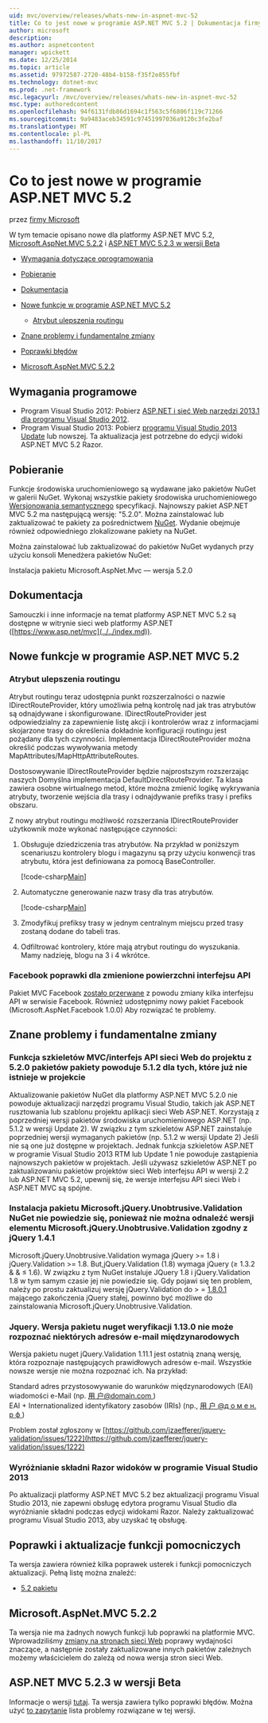 ```yaml
---
uid: mvc/overview/releases/whats-new-in-aspnet-mvc-52
title: Co to jest nowe w programie ASP.NET MVC 5.2 | Dokumentacja firmy Microsoft
author: microsoft
description: 
ms.author: aspnetcontent
manager: wpickett
ms.date: 12/25/2014
ms.topic: article
ms.assetid: 97972587-2720-48b4-b158-f35f2e855fbf
ms.technology: dotnet-mvc
ms.prod: .net-framework
msc.legacyurl: /mvc/overview/releases/whats-new-in-aspnet-mvc-52
msc.type: authoredcontent
ms.openlocfilehash: 94f6131fdb86d1694c1f563c5f6806f119c71266
ms.sourcegitcommit: 9a9483aceb34591c97451997036a9120c3fe2baf
ms.translationtype: MT
ms.contentlocale: pl-PL
ms.lasthandoff: 11/10/2017
---
```

<a name="whats-new-in-aspnet-mvc-52"></a>Co to jest nowe w programie ASP.NET MVC 5.2
====================
przez [firmy Microsoft](https://github.com/microsoft)

W tym temacie opisano nowe dla platformy ASP.NET MVC 5.2, [Microsoft.AspNet.MVC 5.2.2](#52) i [ASP.NET MVC 5.2.3 w wersji Beta](#mvc523Beta)

- [Wymagania dotyczące oprogramowania](#softRequire)
- [Pobieranie](#download)
- [Dokumentacja](#documentation)
- [Nowe funkcje w programie ASP.NET MVC 5.2](#new-features)

    - [Atrybut ulepszenia routingu](#attributerouting)
- [Znane problemy i fundamentalne zmiany](#knownbreakingchanges)
- [Poprawki błędów](#bug-fixes)
- [Microsoft.AspNet.MVC 5.2.2](#52)

<a id="softRequire"></a>
## <a name="software-requirements"></a>Wymagania programowe

- Program Visual Studio 2012: Pobierz [ASP.NET i sieć Web narzędzi 2013.1 dla programu Visual Studio 2012](https://go.microsoft.com/fwlink/?LinkId=390062).
- Program Visual Studio 2013: Pobierz [programu Visual Studio 2013 Update](https://go.microsoft.com/fwlink/?LinkId=390064) lub nowszej. Ta aktualizacja jest potrzebne do edycji widoki ASP.NET MVC 5.2 Razor.

<a id="download"></a>
## <a name="download"></a>Pobieranie

Funkcje środowiska uruchomieniowego są wydawane jako pakietów NuGet w galerii NuGet. Wykonaj wszystkie pakiety środowiska uruchomieniowego [Wersjonowania semantycznego](http://semver.org/) specyfikacji. Najnowszy pakiet ASP.NET MVC 5.2 ma następującą wersję: "5.2.0". Można zainstalować lub zaktualizować te pakiety za pośrednictwem [NuGet](http://www.nuget.org/packages/Microsoft.AspNet.Mvc/). Wydanie obejmuje również odpowiedniego zlokalizowane pakiety na NuGet.

Można zainstalować lub zaktualizować do pakietów NuGet wydanych przy użyciu konsoli Menedżera pakietów NuGet:

Instalacja pakietu Microsoft.AspNet.Mvc — wersja 5.2.0

<a id="documentation"></a>
## <a name="documentation"></a>Dokumentacja

Samouczki i inne informacje na temat platformy ASP.NET MVC 5.2 są dostępne w witrynie sieci web platformy ASP.NET ([https://www.asp.net/mvc](../../index.md)).

<a id="new-features"></a>
## <a name="new-features-in-aspnet-mvc-52"></a>Nowe funkcje w programie ASP.NET MVC 5.2

<a id="attributerouting"></a>
### <a name="attribute-routing-improvements"></a>Atrybut ulepszenia routingu

Atrybut routingu teraz udostępnia punkt rozszerzalności o nazwie IDirectRouteProvider, który umożliwia pełną kontrolę nad jak tras atrybutów są odnajdywane i skonfigurowane. IDirectRouteProvider jest odpowiedzialny za zapewnienie listę akcji i kontrolerów wraz z informacjami skojarzone trasy do określenia dokładnie konfiguracji routingu jest pożądany dla tych czynności. Implementacja IDirectRouteProvider można określić podczas wywoływania metody MapAttributes/MapHttpAttributeRoutes.

Dostosowywanie IDirectRouteProvider będzie najprostszym rozszerzając naszych Domyślna implementacja DefaultDirectRouteProvider. Ta klasa zawiera osobne wirtualnego metod, które można zmienić logikę wykrywania atrybuty, tworzenie wejścia dla trasy i odnajdywanie prefiks trasy i prefiks obszaru.

Z nowy atrybut routingu możliwość rozszerzania IDirectRouteProvider użytkownik może wykonać następujące czynności:

1. Obsługuje dziedziczenia tras atrybutów. Na przykład w poniższym scenariuszu kontrolery blogu i magazynu są przy użyciu konwencji tras atrybutu, która jest definiowana za pomocą BaseController. 

    [!code-csharp[Main](whats-new-in-aspnet-mvc-52/samples/sample1.cs)]
2. Automatyczne generowanie nazw trasy dla tras atrybutów. 

    [!code-csharp[Main](whats-new-in-aspnet-mvc-52/samples/sample2.cs)]
3. Zmodyfikuj prefiksy trasy w jednym centralnym miejscu przed trasy zostaną dodane do tabeli tras.
4. Odfiltrować kontrolery, które mają atrybut routingu do wyszukania. Mamy nadzieję, blogu na 3 i 4 wkrótce.

### <a name="facebook-fixes-for-changed-api-surface"></a>Facebook poprawki dla zmienione powierzchni interfejsu API

Pakiet MVC Facebook [zostało przerwane](https://aspnetwebstack.codeplex.com/workitem/list/advanced?keyword=&amp;status=All&amp;type=All&amp;priority=All&amp;release=v5.2%20RC&amp;assignedTo=All&amp;component=Facebook&amp;sortField=AssignedTo&amp;sortDirection=Ascending&amp;page=0&amp;reasonClosed=All) z powodu zmiany kilka interfejsu API w serwisie Facebook. Również udostępnimy nowy pakiet Facebook (Microsoft.AspNet.Facebook 1.0.0) Aby rozwiązać te problemy.

<a id="knownbreakingchanges"></a>
## <a name="known-issues-and-breaking-changes"></a>Znane problemy i fundamentalne zmiany

### <a name="scaffolding-mvcweb-api-into-a-project-with-520-packages-results-in-512-packages-for-ones-that-dont-already-exist-in-the-project"></a>Funkcja szkieletów MVC/interfejs API sieci Web do projektu z 5.2.0 pakietów pakiety powoduje 5.1.2 dla tych, które już nie istnieje w projekcie

Aktualizowanie pakietów NuGet dla platformy ASP.NET MVC 5.2.0 nie powoduje aktualizacji narzędzi programu Visual Studio, takich jak ASP.NET rusztowania lub szablonu projektu aplikacji sieci Web ASP.NET. Korzystają z poprzedniej wersji pakietów środowiska uruchomieniowego ASP.NET (np. 5.1.2 w wersji Update 2). W związku z tym szkieletów ASP.NET zainstaluje poprzedniej wersji wymaganych pakietów (np. 5.1.2 w wersji Update 2) Jeśli nie są one już dostępne w projektach. Jednak funkcja szkieletów ASP.NET w programie Visual Studio 2013 RTM lub Update 1 nie powoduje zastąpienia najnowszych pakietów w projektach. Jeśli używasz szkieletów ASP.NET po zaktualizowaniu pakietów projektów sieci Web interfejsu API w wersji 2.2 lub ASP.NET MVC 5.2, upewnij się, że wersje interfejsu API sieci Web i ASP.NET MVC są spójne.

### <a name="microsoftjqueryunobtrusivevalidation-nuget-package-installation-fails-because-it-is-unable-to-find-a-version-of-microsoftjqueryunobtrusivevalidation-compatible-to-jquery-141"></a>Instalacja pakietu Microsoft.jQuery.Unobtrusive.Validation NuGet nie powiedzie się, ponieważ nie można odnaleźć wersji elementu Microsoft.jQuery.Unobtrusive.Validation zgodny z jQuery 1.4.1

Microsoft.jQuery.Unobtrusive.Validation wymaga jQuery &gt;= 1.8 i jQuery.Validation &gt;= 1.8. But,jQuery.Validation (1.8) wymaga jQuery (&#8805; 1.3.2 &amp; &amp; &#8804; 1.6). W związku z tym NuGet instaluje JQuery 1.8 i jQuery.Validation 1.8 w tym samym czasie jej nie powiedzie się. Gdy pojawi się ten problem, należy po prostu zaktualizuj wersję jQuery.Validation do &gt; =  [1.8.0.1](https://www.nuget.org/packages/jQuery.Validation/1.8.0.1) mającego zakończenia jQuery stałej, powinno być możliwe do zainstalowania Microsoft.jQuery.Unobtrusive.Validation.

### <a name="the-jqueryvalidation-nuget-package-version-1130-does-not-recognize-some-international-email-addresses"></a>Jquery. Wersja pakietu nuget weryfikacji 1.13.0 nie może rozpoznać niektórych adresów e-mail międzynarodowych

Wersja pakietu nuget jQuery.Validation 1.11.1 jest ostatnią znaną wersję, która rozpoznaje następujących prawidłowych adresów e-mail. Wszystkie nowsze wersje nie można rozpoznać ich. Na przykład:

Standard adres przystosowywanie do warunków międzynarodowych (EAI) wiadomości e-Mail (np. [&#29992; &#25143;@domain.com ](mailto:&#29992;&#25143;@domain.com))   
 EAI + Internationalized identyfikatory zasobów (IRIs) (np., [&#29992; &#25143; @&#1076; &#1086; &#1084; &#1077; &#1085;. &#1088; &#1092; ](mailto:&#29992;&#25143;@&#1076;&#1086;&#1084;&#1077;&#1085;.&#1088;&#1092;))

Problem został zgłoszony w [https://github.com/jzaefferer/jquery-validation/issues/1222](https://github.com/jzaefferer/jquery-validation/issues/1222)

### <a name="syntax-highlighting-for-razor-views-in-visual-studio-2013"></a>Wyróżnianie składni Razor widoków w programie Visual Studio 2013

Po aktualizacji platformy ASP.NET MVC 5.2 bez aktualizacji programu Visual Studio 2013, nie zapewni obsługę edytora programu Visual Studio dla wyróżnianie składni podczas edycji widokami Razor. Należy zaktualizować programu Visual Studio 2013, aby uzyskać tę obsługę.

<a id="bug-fixes"></a>
## <a name="bug-fixes-and-minor-feature-updates"></a>Poprawki i aktualizacje funkcji pomocniczych

Ta wersja zawiera również kilka poprawek usterek i funkcji pomocniczych aktualizacji. Pełną listę można znaleźć:

- [5.2 pakietu](https://aspnetwebstack.codeplex.com/workitem/list/advanced?keyword=&amp;status=Closed&amp;type=All&amp;priority=All&amp;release=v5.2%20RC&amp;assignedTo=All&amp;component=MVC&amp;sortField=AssignedTo&amp;sortDirection=Ascending&amp;page=0&amp;reasonClosed=Fixed)

<a id="52"></a>
## <a name="microsoftaspnetmvc-522"></a>Microsoft.AspNet.MVC 5.2.2

Ta wersja nie ma żadnych nowych funkcji lub poprawki na platformie MVC. Wprowadziliśmy [zmiany na stronach sieci Web](https://blogs.msdn.com/b/webdev/archive/2014/07/28/announcing-the-beta-release-of-web-pages-3-2-1.aspx) poprawy wydajności znaczące, a następnie zostały zaktualizowane innych pakietów zależnych możemy właścicielem do zależą od nowa wersja stron sieci Web.

<a id="mvc523Beta"></a>
## <a name="aspnet-mvc-523-beta"></a>ASP.NET MVC 5.2.3 w wersji Beta

Informacje o wersji [tutaj](https://blogs.msdn.com/b/webdev/archive/2014/12/17/asp-net-mvc-5-2-3-web-pages-5-2-3-and-web-api-5-2-3-beta-releases.aspx). Ta wersja zawiera tylko poprawki błędów. Można użyć [to zapytanie](https://aspnetwebstack.codeplex.com/workitem/list/advanced?keyword=&amp;status=Closed&amp;type=All&amp;priority=All&amp;release=v5.2.3%20Beta&amp;assignedTo=All&amp;component=MVC&amp;sortField=LastUpdatedDate&amp;sortDirection=Descending&amp;page=0&amp;reasonClosed=Fixed) lista problemy rozwiązane w tej wersji.
